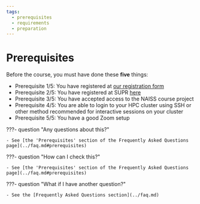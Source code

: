 ```yaml
---
tags:
  - prerequisites
  - requirements
  - preparation
---
```


# Prerequisites

Before the course, you must have done these **five** things:

- Prerequisite 1/5: You have registered at [our registration form](https://www.hpc2n.umu.se/events/courses/2025/spring/hpc-python)
- Prerequisite 2/5: You have registered at SUPR [here](https://supr.naiss.se/person/register/)
- Prerequisite 3/5: You have accepted access to the NAISS course project
- Prerequisite 4/5: You are able to login to your HPC cluster using SSH or other method recommended for interactive sessions on your cluster
- Prerequisite 5/5: You have a good Zoom setup

???- question "Any questions about this?"

    - See [the 'Prerequisites' section of the Frequently Asked Questions page](../faq.md#prerequisites)

???- question "How can I check this?"

    - See [the 'Prerequisites' section of the Frequently Asked Questions page](../faq.md#prerequisites)

???- question "What if I have another question?"

    - See the [Frequently Asked Questions section](../faq.md)

